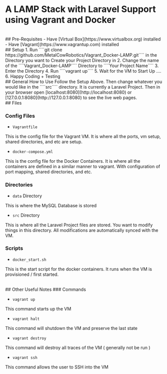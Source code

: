 # A LAMP Stack with Laravel Support using Vagrant and Docker

<br>
## Pre-Requisites
- Have [Virtual Box](https://www.virtualbox.org) installed
- Have [Vagrant](https://www.vagrantup.com) installed

<br>
## Setup
1. Run ````git clone https://github.com/MetalCowRobotics/Vagrant_Docker-LAMP.git```` in the Directory you want to Create your Project Directory in
2. Change the name of the ````Vagrant_Docker-LAMP```` Directory to ````Your Project Name````
3. Enter the Directory
4. Run ````vagrant up````
5. Wait for the VM to Start Up ....
6. Happy Coding + Testing

<br>
## General How to Use
Follow the Setup Above. Then change whatever you would like in the ````src```` directory. It is currently a Laravel Project. Then in your browser open  [localhost:8080](http://localhost:8080) or [127.0.0.1:8080](http://127.0.0.1:8080) to see the live web pages.

<br>
## Files

### Config Files
- ````Vagrantfile````

This is the config file for the Vagrant VM. It is where all the ports, vm setup, shared directories, and etc are setup.
- ````docker-compose.yml````

This is the config file for the Docker Containers. It is where all the containers are defined in a similar manner to vagrant. With configuration of port mapping, shared directories, and etc.

### Directories
- ````data```` Directory

This is where the MySQL Database is stored
- ````src```` Directory

This is where all the Laravel Project files are stored. You want to modify things in this directory. All modifications are automatically synced with the VM. 

### Scripts
- ````docker_start.sh````

This is the start script for the docker containers. It runs when the VM is provisioned / first started.

<br>
## Other Useful Notes
### Commands

- ````vagrant up````

This command starts up the VM

- ````vagrant halt````

This command will shutdown the VM and preserve the last state

- ````vagrant destroy````

This command will destroy all traces of the VM ( generally not be run )

- ````vagrant ssh````

This command allows the user to SSH into the VM
